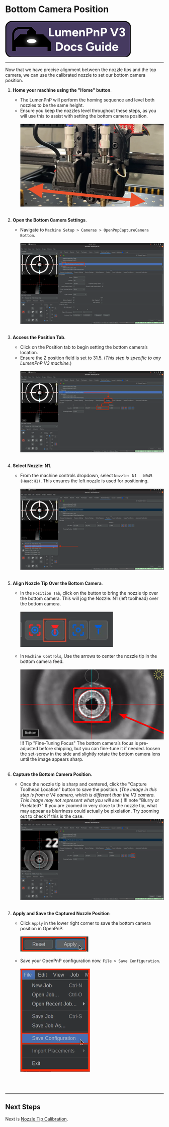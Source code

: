 # Bottom Camera Position

![](../../calibration/img/lumenpnp-v3-docs-logo-small.png)

---

Now that we have precise alignment between the nozzle tips and the top camera, we can use the calibrated nozzle to set our bottom camera position.

1. **Home your machine using the "Home" button**.
    * The LumenPnP will perform the homing sequence and level both nozzles to be the same height.
    * Ensure you keep the nozzles level throughout these steps, as you will use this to assist with setting the bottom camera position.<br/><br/>
     ![Level the nozzles](../../../misc/calibration/7-bottom-camera-position/images/00-level-nozzles.webp)
<br/><br/>

1. **Open the Bottom Camera Settings**.
    * Navigate to `Machine Setup > Cameras > OpenPnpCaptureCamera Bottom`.<br/><br/>
     ![Select the bottom camera](../../../openpnp/v4/calibration/7-bottom-camera-position/images/01-navigate-to-bottom-camera-settings.webp)
<br/><br/>

1. **Access the Position Tab**.
    * Click on the Position tab to begin setting the bottom camera’s location.
    * Ensure the Z position field is set to 31.5. (*This step is specific to any LumenPnP V3 machine.*) <br/><br/>
     ![Select the position tab](../../../misc/calibration/7-bottom-camera-position/images/02-bottom-cam-position-tab-v3.webp)
<br/><br/>

1. **Select Nozzle: N1**.
    * From the machine controls dropdown, select `Nozzle: N1 - N045 (Head:H1)`. This ensures the left nozzle is used for positioning.<br/><br/>
     ![Select nozzle from machine control dropdown](../../../openpnp/v4/calibration/7-bottom-camera-position/images/03-select-nozzle-n1-from-machine-controls.webp)
<br/><br/>

1. **Align Nozzle Tip Over the Bottom Camera**.
    * In the `Position Tab`, click on the button to bring the nozzle tip over the bottom camera. This will jog the Nozzle: N1 (left toolhead) over the bottom camera.<br/><br/>
     ![Position the V3 toolhead over the bottom camera precisely](images/click-to-bring-nozzle-over-bottom-cam.webp)<br/><br/>
    * In `Machine Controls`, Use the arrows to center the nozzle tip in the bottom camera feed.<br/><br/>
     ![Position the V3 toolhead over the bottom camera precisely](images/focus-nozzle-from-bottom-cam.png)
    !!! Tip "Fine-Tuning Focus"
        The bottom camera’s focus is pre-adjusted before shipping, but you can fine-tune it if needed. loosen the set-screw in the side and slightly rotate the bottom camera lens until the image appears sharp.
<br/><br/>

1. **Capture the Bottom Camera Position**.
    * Once the nozzle tip is sharp and centered, click the "Capture Toolhead Location" button to save the position. (*The image in this step is from a V4 camera, which is different than the V3 camera. This image may not represent what you will see.*)
    !!! note "Blurry or Pixelated?"
        If you are zoomed in very close to the nozzle tip, what may appear as blurriness could actually be pixelation. Try zooming out to check if this is the case.
     ![Store the camera location](../../../openpnp/v4/calibration/7-bottom-camera-position/images/04-capture-bottom-camera-position.webp)
<br/><br/>

1. **Apply and Save the Captured Nozzle Position**
    * Click `Apply` in the lower right corner to save the bottom camera position in OpenPnP.<br/><br/>
     ![Save the camera location](../../../openpnp/v4/calibration/2-connect-to-machine/images/apply-button.webp)<br/><br/>
    * Save your OpenPnP configuration now. `File > Save Configuration`.<br/><br/>
      ![Save your config now](../../../openpnp/v4/calibration/2-connect-to-machine/images/save-config.webp)<br/><br/>
<br/><br/>

---

## Next Steps

Next is [Nozzle Tip Calibration](../8-nozzle-tip-calibration/nozzle-tip-calibration.md).